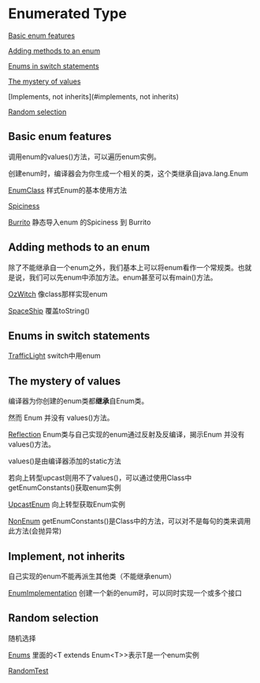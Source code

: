 # Enumerated Type #

[Basic enum features](#basic-enum-features)

[Adding methods to an enum](#adding-methods-to-an-enum)

[Enums in switch statements](#enums-in-switch-statements)

[The mystery of values](#the-mystery-of-values)

[Implements, not inherits](#implements, not inherits)

[Random selection](#random-selection)

[](#)

[](#)

[](#)

[](#)

[](#)

[](#)

[](#)



## Basic enum features ##

调用enum的values()方法，可以遍历enum实例。

创建enum时，编译器会为你生成一个相关的类，这个类继承自java.lang.Enum

[EnumClass](EnumClass.java) 样式Enum的基本使用方法

[Spiciness](Spiciness.java)

[Burrito](Burrito.java) 静态导入enum 的Spiciness 到 Burrito

## Adding methods to an enum ##

除了不能继承自一个enum之外，我们基本上可以将enum看作一个常规类。也就是说，我们可以先enum中添加方法。enum甚至可以有main()方法。

[OzWitch](OzWitch.java) 像class那样实现enum

[SpaceShip](SpaceShip.java) 覆盖toString()

## Enums in switch statements ##

[TrafficLight](TrafficLight.java) switch中用enum

## The mystery of values ##

编译器为你创建的enum类都**继承**自Enum类。

然而 Enum 并没有 values()方法。

[Reflection](Reflection.java) Enum类与自己实现的enum通过反射及反编译，揭示Enum 并没有 values()方法。

values()是由编译器添加的static方法

若向上转型upcast则用不了values()，可以通过使用Class中getEnumConstants()获取enum实例

[UpcastEnum](UpcastEnum.java) 向上转型获取Enum实例

[NonEnum](NonEnum.java) getEnumConstants()是Class中的方法，可以对不是每句的类来调用此方法(会抛异常)


## Implement, not inherits ##

自己实现的enum不能再派生其他类（不能继承enum）

[EnumImplementation](EnumImplementation.java) 创建一个新的enum时，可以同时实现一个或多个接口

## Random selection ##

随机选择

[Enums](Enums.java) 里面的<T extends Enum<T\>>表示T是一个enum实例

[RandomTest](RandomTest.java)













